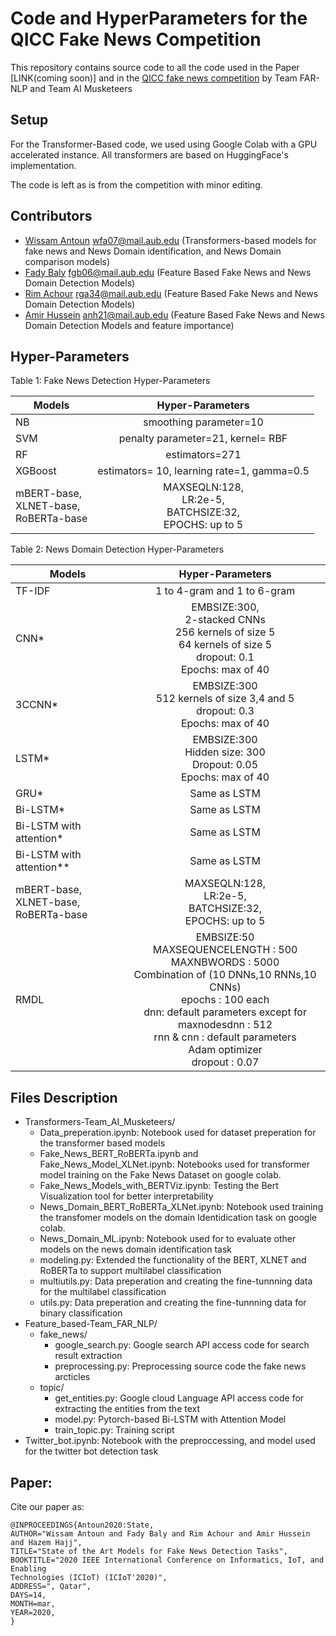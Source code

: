 # Code and HyperParameters for the QICC Fake News Competition

This repository contains source code to all the code used in the Paper [LINK(coming soon)] and in the [QICC fake news competition](https://sites.google.com/view/fakenews-contest) by Team FAR-NLP and Team AI Musketeers

## Setup
For the Transformer-Based code, we used using Google Colab with a GPU accelerated instance. All transformers are based on HuggingFace's implementation.

The code is left as is from the competition with minor editing.

## Contributors

- [Wissam Antoun](https://github.com/WissamAntoun) wfa07@mail.aub.edu (Transformers-based models for fake news and News Domain identification, and News Domain comparison models)
- [Fady Baly](https://github.com/fadybaly) fgb06@mail.aub.edu (Feature Based Fake News and News Domain Detection Models)
- [Rim Achour](https://github.com/RimeA) rga34@mail.aub.edu (Feature Based Fake News and News Domain Detection Models)
- [Amir Hussein](https://github.com/AmirHussein96) anh21@mail.aub.edu (Feature Based Fake News and News Domain Detection Models and feature importance)

## Hyper-Parameters

Table 1: Fake News Detection Hyper-Parameters

| Models   |      Hyper-Parameters      |
|----------|:-------------:|
| NB |  smoothing parameter=10 |
| SVM |    penalty parameter=21, kernel= RBF   |
| RF | estimators=271 |
| XGBoost | estimators= 10, learning rate=1, gamma=0.5 |
| mBERT-base, <br>XLNET-base, <br>RoBERTa-base | MAXSEQLN:128, <br>LR:2e-5, <br>BATCHSIZE:32, <br>EPOCHS: up to 5 |

Table 2: News Domain Detection Hyper-Parameters

| Models   |      Hyper-Parameters      |
|----------|:-------------:|
| TF-IDF |  1 to 4-gram and 1 to 6-gram |
| CNN* |    EMBSIZE:300,<br>2-stacked CNNs<br>256 kernels of size 5<br>64 kernels of size 5<br>dropout: 0.1<br>Epochs: max of 40   |
| 3CCNN* | EMBSIZE:300<br>512 kernels of size 3,4 and 5<br>dropout: 0.3<br>Epochs: max of 40 |
| LSTM* | EMBSIZE:300<br>Hidden size: 300<br>Dropout: 0.05<br>Epochs: max of 40 |
| GRU* | Same as LSTM |
| Bi-LSTM* | Same as LSTM |
| Bi-LSTM with attention* | Same as LSTM |
| Bi-LSTM with attention** | Same as LSTM |
| mBERT-base, <br>XLNET-base, <br>RoBERTa-base | MAXSEQLN:128, <br>LR:2e-5, <br>BATCHSIZE:32, <br>EPOCHS: up to 5 |
| RMDL | EMBSIZE:50<br>MAXSEQUENCELENGTH : 500<br>MAXNBWORDS : 5000<br>Combination of (10 DNNs,10 RNNs,10 CNNs)<br>epochs : 100 each<br>dnn: default parameters except for<br>maxnodesdnn : 512<br>rnn & cnn : default parameters<br>Adam optimizer<br>dropout : 0.07 |

## Files Description
* Transformers-Team_AI_Musketeers/
    - Data_preperation.ipynb: Notebook used for dataset preperation for the transformer based models
    - Fake_News_BERT_RoBERTa.ipynb and Fake_News_Model_XLNet.ipynb: Notebooks used for transformer model training on the Fake News Dataset on google colab.
    - Fake_News_Models_with_BERTViz.ipynb: Testing the Bert Visualization tool for better interpretability
    - News_Domain_BERT_RoBERTa_XLNet.ipynb: Notebook used training the transfomer models on the domain Identidication task on google colab.
    - News_Domain_ML.ipynb: Notebook used for to evaluate other models on the news domain identification task
    - modeling.py: Extended the functionality of the BERT, XLNET and RoBERTa to support multilabel classification
    - multiutils.py: Data preperation and creating the fine-tunnning data for the multilabel classification
    - utils.py: Data preperation and creating the fine-tunnning data for binary classification
* Feature_based-Team_FAR_NLP/
    * fake_news/
        - google_search.py: Google search API access code for search result extraction
        - preprocessing.py: Preprocessing source code the fake news arcticles
    * topic/
        - get_entities.py: Google cloud Language API access code for extracting the entities from the text
        - model.py: Pytorch-based Bi-LSTM with Attention Model
        - train_topic.py: Training script
* Twitter_bot.ipynb: Notebook with the preproccessing, and model used for the twitter bot detection task

## Paper:
Cite our paper as:

```
@INPROCEEDINGS{Antoun2020:State,
AUTHOR="Wissam Antoun and Fady Baly and Rim Achour and Amir Hussein and Hazem Hajj",
TITLE="State of the Art Models for Fake News Detection Tasks",
BOOKTITLE="2020 IEEE International Conference on Informatics, IoT, and Enabling
Technologies (ICIoT) (ICIoT'2020)",
ADDRESS=", Qatar",
DAYS=14,
MONTH=mar,
YEAR=2020,
}
```
